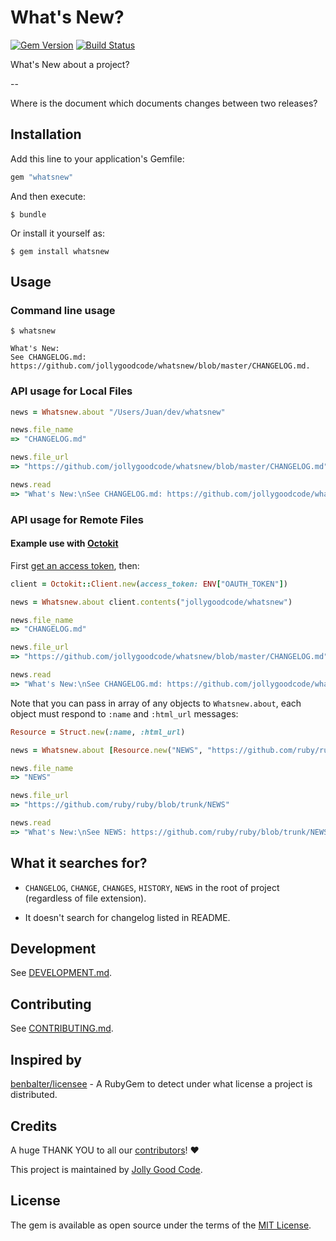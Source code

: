 # What's New?

[![Gem Version](https://badge.fury.io/rb/whatsnew.svg)](http://badge.fury.io/rb/whatsnew)
[![Build Status](https://travis-ci.org/jollygoodcode/whatsnew.svg?branch=master)](https://travis-ci.org/jollygoodcode/whatsnew)

What's New about a project?

--

Where is the document which documents changes between two releases?

## Installation

Add this line to your application's Gemfile:

```ruby
gem "whatsnew"
```

And then execute:

    $ bundle

Or install it yourself as:

    $ gem install whatsnew

## Usage

### Command line usage

```
$ whatsnew

What's New:
See CHANGELOG.md: https://github.com/jollygoodcode/whatsnew/blob/master/CHANGELOG.md.
```

### API usage for Local Files

```ruby
news = Whatsnew.about "/Users/Juan/dev/whatsnew"

news.file_name
=> "CHANGELOG.md"

news.file_url
=> "https://github.com/jollygoodcode/whatsnew/blob/master/CHANGELOG.md"

news.read
=> "What's New:\nSee CHANGELOG.md: https://github.com/jollygoodcode/whatsnew/blob/master/CHANGELOG.md."
```

### API usage for Remote Files

#### Example use with [Octokit](https://github.com/octokit/octokit.rb)

First [get an access token](https://help.github.com/articles/creating-an-access-token-for-command-line-use/), then:

```ruby
client = Octokit::Client.new(access_token: ENV["OAUTH_TOKEN"])

news = Whatsnew.about client.contents("jollygoodcode/whatsnew")

news.file_name
=> "CHANGELOG.md"

news.file_url
=> "https://github.com/jollygoodcode/whatsnew/blob/master/CHANGELOG.md"

news.read
=> "What's New:\nSee CHANGELOG.md: https://github.com/jollygoodcode/whatsnew/blob/master/CHANGELOG.md."
```

Note that you can pass in array of any objects to `Whatsnew.about`, each object must respond to `:name` and `:html_url` messages:

```ruby
Resource = Struct.new(:name, :html_url)

news = Whatsnew.about [Resource.new("NEWS", "https://github.com/ruby/ruby/blob/trunk/NEWS")]

news.file_name
=> "NEWS"

news.file_url
=> "https://github.com/ruby/ruby/blob/trunk/NEWS"

news.read
=> "What's New:\nSee NEWS: https://github.com/ruby/ruby/blob/trunk/NEWS."
```


## What it searches for?

* `CHANGELOG`, `CHANGE`, `CHANGES`, `HISTORY`, `NEWS` in the root of project (regardless of file extension).

* It doesn't search for changelog listed in README.

## Development

See [DEVELOPMENT.md](DEVELOPMENT.md).

## Contributing

See [CONTRIBUTING.md](CONTRIBUTING.md).

## Inspired by

[benbalter/licensee](https://github.com/benbalter/licensee) - A RubyGem to detect under what license a project is distributed.

## Credits

A huge THANK YOU to all our [contributors](https://github.com/jollygoodcode/whatsnew/graphs/contributors)! :heart:

This project is maintained by [Jolly Good Code](http://www.jollygoodcode.com).

## License

The gem is available as open source under the terms of the [MIT License](LICENSE.md).
